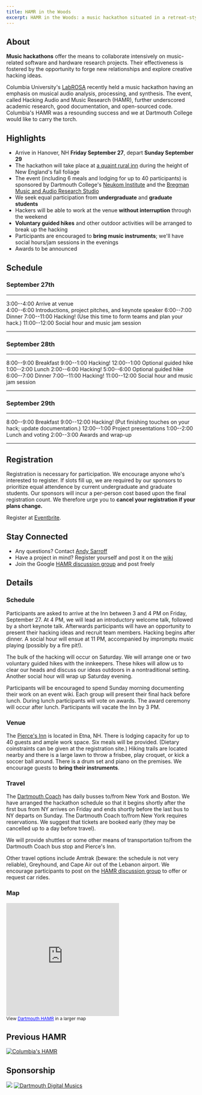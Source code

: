 ```yaml
---
title: HAMR in the Woods
excerpt: HAMR in the Woods: a music hackathon situated in a retreat-style cabin.
---
```


About
-----
**Music hackathons** offer the means to collaborate intensively on music-related software and hardware research projects. Their effectiveness is fostered by the opportunity to forge new relationships and explore creative hacking ideas.

Columbia University's [LabROSA] recently held a music hackathon having an emphasis on musical audio analysis, processing, and synthesis. The event, called Hacking Audio and Music Research (HAMR), further underscored academic research, good documentation, and open-sourced code. Columbia's HAMR was a resounding success and we at Dartmouth College would like to carry the torch.

Highlights
-----
-   Arrive in Hanover, NH **Friday September 27**, depart **Sunday
    September 29**
-   The hackathon will take place at [a quaint rural inn][Pierce's Inn] during the
    height of New England's fall foliage
-   The event (including 6 meals and lodging for up to 40 participants) is
    sponsored by Dartmouth College's [Neukom Institute] and the [Bregman Music and Audio Research Studio]
-   We seek equal participation from **undergraduate** and **graduate students**
-   Hackers will be able to work at the venue **without interruption**
    through the weekend
-   **Voluntary guided hikes** and other outdoor activities will be arranged
    to break up the hacking
-   Participants are encouraged to **bring music instruments**; we'll have
    social hours/jam sessions in the evenings
-   Awards to be announced

Schedule
--------

### September 27th

  -------------- -------------------------------------------------------------
  3:00--4:00     Arrive at venue  
  4:00--6:00     Introductions, project pitches, and keynote speaker
  6:00--7:00     Dinner
  7:00--11:00    Hacking! (Use this time to form teams and plan your hack.)
  11:00--12:00   Social hour and music jam session
  -------------- -------------------------------------------------------------

### September 28th

  -------------- -------------------------------------------------------------
  8:00--9:00     Breakfast
  9:00--1:00     Hacking!
  12:00--1:00    Optional guided hike
  1:00--2:00     Lunch
  2:00--6:00     Hacking!
  5:00--6:00     Optional guided hike
  6:00--7:00     Dinner
  7:00--11:00    Hacking!
  11:00--12:00   Social hour and music jam session
  -------------- -------------------------------------------------------------

### September 29th

  -------------- -------------------------------------------------------------
  8:00--9:00     Breakfast
  9:00--12:00    Hacking! (Put finishing touches on your hack; update
                 documentation.)
  12:00--1:00    Project presentations
  1:00--2:00     Lunch and voting
  2:00--3:00     Awards and wrap-up
  -------------- -------------------------------------------------------------

Registration
------------
Registration is necessary for participation. We encourage anyone who's interested to register. If slots fill up, we are required by our sponsors to prioritize equal attendence by current undergraduate and graduate students. Our sponsors will incur a per-person cost based upon the final registration count. We therefore urge you to **cancel your registration if your plans change.**

Register at [Eventbrite][registration].

Stay Connected
--------------
-	Any questions? Contact [Andy Sarroff]
-	Have a project in mind? Register yourself and post it on the [wiki]
-	Join the Google [HAMR discussion group][group] and post freely

Details
-------

### Schedule
Participants are asked to arrive at the Inn between 3 and 4 PM on
Friday, September 27. At 4 PM, we
will lead an introductory welcome talk, followed by a short keynote
talk. Afterwards participants will have an opportunity to present their
hacking ideas and recruit team members. Hacking begins after dinner. A
social hour will ensue at 11 PM, accompanied by impromptu music playing (possibly by a fire pit!).

The bulk of the hacking will occur on Saturday. We will arrange one or
two voluntary guided hikes with the innkeepers. These hikes will allow
us to clear our heads and discuss our ideas outdoors in a
nontraditional setting. Another social hour will wrap up Saturday
evening.

Participants will be encouraged to spend Sunday morning
documenting their work on an event wiki. Each group will present their
final hack before lunch. During lunch participants will vote on awards. The
award ceremony will occur after lunch. Participants will vacate the Inn
by 3 PM.

### Venue
The [Pierce's Inn][] is located in Etna, NH. There is lodging capacity
for up to 40 guests and ample work space. Six meals will be provided. (Dietary coinstraints can be given at the registration site.) Hiking trails are located
nearby and there is a large lawn to throw a frisbee, play croquet, or
kick a soccer ball around. There is a drum set and piano on the
premises. We encourage guests to **bring their instruments**.

### Travel
The [Dartmouth Coach] has daily busses to/from New York and Boston. We have arranged the hackathon schedule so that it begins shortly after the first bus from NY arrives on Friday and ends shortly before the last bus to NY departs on Sunday. The Dartmouth Coach to/from New York requires reservations. We suggest that tickets are booked early (they may be cancelled up to a day before travel).

We will provide shuttles or some other means of transportation to/from the Dartmouth Coach bus stop and Pierce's Inn.

Other travel options include Amtrak (beware: the schedule is not very reliable), Greyhound, and Cape Air out of the Lebanon airport. We encourage participants to post on the [HAMR discussion group][group] to offer or request car rides.

### Map
<iframe id="container" width="300" height="300" frameborder="0" scrolling="no" marginheight="0" marginwidth="0" src="https://www.google.com/maps/ms?msa=0&amp;msid=211288928416186277002.0004e3d90654812a0bd19&amp;ie=UTF8&amp;t=m&amp;ll=43.720497,-72.258453&amp;spn=0.148876,0.205994&amp;z=11&amp;output=embed"></iframe><br /><small>View <a href="https://www.google.com/maps/ms?msa=0&amp;msid=211288928416186277002.0004e3d90654812a0bd19&amp;ie=UTF8&amp;t=m&amp;ll=43.720497,-72.258453&amp;spn=0.148876,0.205994&amp;z=11&amp;source=embed" style="color:#0000FF;text-align:left">Dartmouth HAMR</a> in a larger map</small>


Previous HAMR
-------------
<a href="http://labrosa.ee.columbia.edu/hamr2013/"><img src="http://labrosa.ee.columbia.edu/hamr2013/hamrLogo.gif" id="container" title="Columbia's HAMR"/></a>

Sponsorship
-----------
<a href="http://www.dartmouth.edu/~neukom/"><img src="./img/neukom.jpg"  id="container" titleh="Neukom Institute"/></a>
<a href="http://bregman.dartmouth.edu/~bregman/"><img src="./img/bregman.png" id="container" title="Dartmouth Digital Musics"/></a>

[Pierce's Inn]: http://www.piercesinn.com/
[LabROSA]: http://labrosa.ee.columbia.edu/  
[Neukom Institute]: http://www.dartmouth.edu/~neukom/
[Bregman Music and Audio Research Studio]: http://bregman.dartmouth.edu/~bregman/
[Andy Sarroff]: mailto:sarroff@cs.dartmouth.edu
[registration]: https://hamr-in-the-woods.eventbrite.com/
[group]: https://groups.google.com/forum/#!forum/hamr-discuss
[Dartmouth Coach]: http://www.dartmouthcoach.com/
[wiki]: http://digitalmusics.dartmouth.edu/~hamr/dokuwiki/